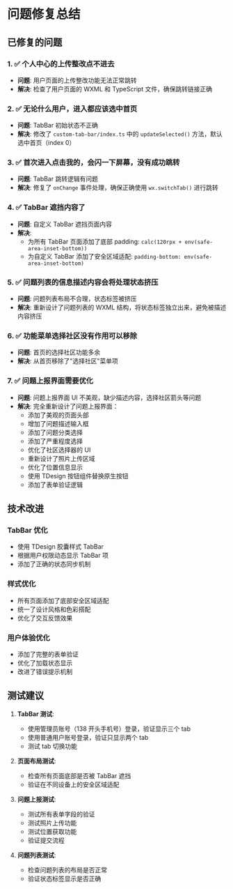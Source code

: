 # 问题修复总结

## 已修复的问题

### 1. ✅ 个人中心的上传整改点不进去

- **问题**: 用户页面的上传整改功能无法正常跳转
- **解决**: 检查了用户页面的 WXML 和 TypeScript 文件，确保跳转链接正确

### 2. ✅ 无论什么用户，进入都应该选中首页

- **问题**: TabBar 初始状态不正确
- **解决**: 修改了 `custom-tab-bar/index.ts` 中的 `updateSelected()` 方法，默认选中首页（index 0）

### 3. ✅ 首次进入点击我的，会闪一下屏幕，没有成功跳转

- **问题**: TabBar 跳转逻辑有问题
- **解决**: 修复了 `onChange` 事件处理，确保正确使用 `wx.switchTab()` 进行跳转

### 4. ✅ TabBar 遮挡内容了

- **问题**: 自定义 TabBar 遮挡页面内容
- **解决**:
  - 为所有 TabBar 页面添加了底部 padding: `calc(120rpx + env(safe-area-inset-bottom))`
  - 为自定义 TabBar 添加了安全区域适配: `padding-bottom: env(safe-area-inset-bottom)`

### 5. ✅ 问题列表的信息描述内容会将处理状态挤压

- **问题**: 问题列表布局不合理，状态标签被挤压
- **解决**: 重新设计了问题列表的 WXML 结构，将状态标签独立出来，避免被描述内容挤压

### 6. ✅ 功能菜单选择社区没有作用可以移除

- **问题**: 首页的选择社区功能多余
- **解决**: 从首页移除了"选择社区"菜单项

### 7. ✅ 问题上报界面需要优化

- **问题**: 问题上报界面 UI 不美观，缺少描述内容，选择社区箭头等问题
- **解决**: 完全重新设计了问题上报界面：
  - 添加了美观的页面头部
  - 增加了问题描述输入框
  - 添加了问题分类选择
  - 添加了严重程度选择
  - 优化了社区选择器的 UI
  - 重新设计了照片上传区域
  - 优化了位置信息显示
  - 使用 TDesign 按钮组件替换原生按钮
  - 添加了表单验证逻辑

## 技术改进

### TabBar 优化

- 使用 TDesign 胶囊样式 TabBar
- 根据用户权限动态显示 TabBar 项
- 添加了正确的状态同步机制

### 样式优化

- 所有页面添加了底部安全区域适配
- 统一了设计风格和色彩搭配
- 优化了交互反馈效果

### 用户体验优化

- 添加了完整的表单验证
- 优化了加载状态显示
- 改进了错误提示机制

## 测试建议

1. **TabBar 测试**:

   - 使用管理员账号（138 开头手机号）登录，验证显示三个 tab
   - 使用普通用户账号登录，验证只显示两个 tab
   - 测试 tab 切换功能

2. **页面布局测试**:

   - 检查所有页面底部是否被 TabBar 遮挡
   - 验证在不同设备上的安全区域适配

3. **问题上报测试**:

   - 测试所有表单字段的验证
   - 测试照片上传功能
   - 测试位置获取功能
   - 验证提交流程

4. **问题列表测试**:
   - 检查问题列表的布局是否正常
   - 验证状态标签显示是否正确
